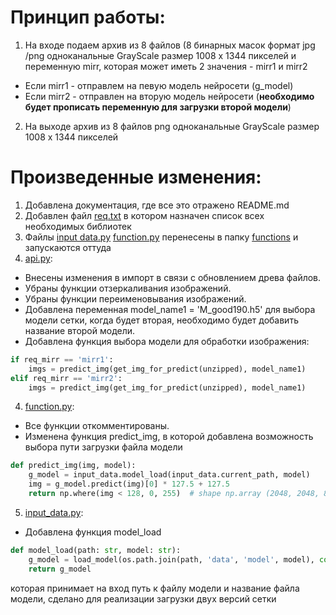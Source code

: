 # Принцип работы:

1. На входе подаем архив из 8 файлов (8 бинарных масок формат jpg /png одноканальные GrayScale размер 1008 х 1344 пикселей и переменную mirr, которая может иметь 2 значения - mirr1 и mirr2
- Если mirr1 - отправлем на певую модель нейросети (g_model)
- Если mirr2 - отправлен на вторую модель нейросети (**необходимо будет прописать переменную для загрузки второй модели**)
2. На выходе архив из 8 файлов png одноканальные GrayScale размер 1008 х 1344 пикселей

# Произведенные изменения:
1. Добавлена документация, где все это отражено README.md
2. Добавлен файл [req.txt](./req.txt) в котором назначен список всех необходимых библиотек
1. Файлы [input data.py](./functions/input_data.py) [function.py](./functions/function.py) перенесены в папку [functions](./functions) и запускаются оттуда
3. [api.py](./api.py):
- Внесены изменения в импорт в связи с обновлением древа файлов.
- Убраны функции отзеркаливания изображений.
- Убраны функции переименовывания изображений.
- Добавлена переменная model_name1 = 'M_good190.h5' для выбора модели сетки, когда будет вторая, необходимо будет добавить название второй модели.
- Добавлена функция выбора модели для обработки изображения:
```python
if req_mirr == 'mirr1':
    imgs = predict_img(get_img_for_predict(unzipped), model_name1)
elif req_mirr == 'mirr2':
    imgs = predict_img(get_img_for_predict(unzipped), model_name1)
```
4. [function.py](./functions/function.py):
- Все функции откомментированы.
- Изменена функция predict_img, в которой добавлена возможность выбора пути загрузки файла модели
```python
def predict_img(img, model):
    g_model = input_data.model_load(input_data.current_path, model)
    img = g_model.predict(img)[0] * 127.5 + 127.5
    return np.where(img < 128, 0, 255)  # shape np.array (2048, 2048, 8)
```
5. [input_data.py](./functions/input_data.py):
- Добавлена функция model_load
```python
def model_load(path: str, model: str):    
    g_model = load_model(os.path.join(path, 'data', 'model', model), compile=True)
    return g_model
```
которая принимает на вход путь к файлу модели и название файла модели, сделано для реализации загрузки двух версий сетки